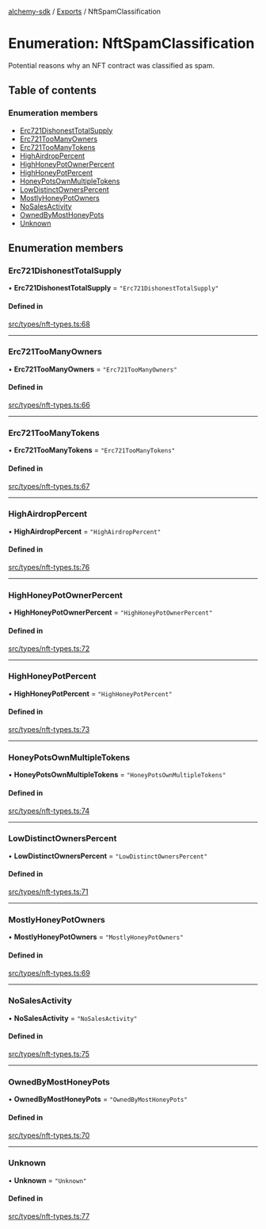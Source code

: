 [alchemy-sdk](../README.md) / [Exports](../modules.md) / NftSpamClassification

# Enumeration: NftSpamClassification

Potential reasons why an NFT contract was classified as spam.

## Table of contents

### Enumeration members

- [Erc721DishonestTotalSupply](NftSpamClassification.md#erc721dishonesttotalsupply)
- [Erc721TooManyOwners](NftSpamClassification.md#erc721toomanyowners)
- [Erc721TooManyTokens](NftSpamClassification.md#erc721toomanytokens)
- [HighAirdropPercent](NftSpamClassification.md#highairdroppercent)
- [HighHoneyPotOwnerPercent](NftSpamClassification.md#highhoneypotownerpercent)
- [HighHoneyPotPercent](NftSpamClassification.md#highhoneypotpercent)
- [HoneyPotsOwnMultipleTokens](NftSpamClassification.md#honeypotsownmultipletokens)
- [LowDistinctOwnersPercent](NftSpamClassification.md#lowdistinctownerspercent)
- [MostlyHoneyPotOwners](NftSpamClassification.md#mostlyhoneypotowners)
- [NoSalesActivity](NftSpamClassification.md#nosalesactivity)
- [OwnedByMostHoneyPots](NftSpamClassification.md#ownedbymosthoneypots)
- [Unknown](NftSpamClassification.md#unknown)

## Enumeration members

### Erc721DishonestTotalSupply

• **Erc721DishonestTotalSupply** = `"Erc721DishonestTotalSupply"`

#### Defined in

[src/types/nft-types.ts:68](https://github.com/alchemyplatform/alchemy-sdk-js/blob/70f9997/src/types/nft-types.ts#L68)

___

### Erc721TooManyOwners

• **Erc721TooManyOwners** = `"Erc721TooManyOwners"`

#### Defined in

[src/types/nft-types.ts:66](https://github.com/alchemyplatform/alchemy-sdk-js/blob/70f9997/src/types/nft-types.ts#L66)

___

### Erc721TooManyTokens

• **Erc721TooManyTokens** = `"Erc721TooManyTokens"`

#### Defined in

[src/types/nft-types.ts:67](https://github.com/alchemyplatform/alchemy-sdk-js/blob/70f9997/src/types/nft-types.ts#L67)

___

### HighAirdropPercent

• **HighAirdropPercent** = `"HighAirdropPercent"`

#### Defined in

[src/types/nft-types.ts:76](https://github.com/alchemyplatform/alchemy-sdk-js/blob/70f9997/src/types/nft-types.ts#L76)

___

### HighHoneyPotOwnerPercent

• **HighHoneyPotOwnerPercent** = `"HighHoneyPotOwnerPercent"`

#### Defined in

[src/types/nft-types.ts:72](https://github.com/alchemyplatform/alchemy-sdk-js/blob/70f9997/src/types/nft-types.ts#L72)

___

### HighHoneyPotPercent

• **HighHoneyPotPercent** = `"HighHoneyPotPercent"`

#### Defined in

[src/types/nft-types.ts:73](https://github.com/alchemyplatform/alchemy-sdk-js/blob/70f9997/src/types/nft-types.ts#L73)

___

### HoneyPotsOwnMultipleTokens

• **HoneyPotsOwnMultipleTokens** = `"HoneyPotsOwnMultipleTokens"`

#### Defined in

[src/types/nft-types.ts:74](https://github.com/alchemyplatform/alchemy-sdk-js/blob/70f9997/src/types/nft-types.ts#L74)

___

### LowDistinctOwnersPercent

• **LowDistinctOwnersPercent** = `"LowDistinctOwnersPercent"`

#### Defined in

[src/types/nft-types.ts:71](https://github.com/alchemyplatform/alchemy-sdk-js/blob/70f9997/src/types/nft-types.ts#L71)

___

### MostlyHoneyPotOwners

• **MostlyHoneyPotOwners** = `"MostlyHoneyPotOwners"`

#### Defined in

[src/types/nft-types.ts:69](https://github.com/alchemyplatform/alchemy-sdk-js/blob/70f9997/src/types/nft-types.ts#L69)

___

### NoSalesActivity

• **NoSalesActivity** = `"NoSalesActivity"`

#### Defined in

[src/types/nft-types.ts:75](https://github.com/alchemyplatform/alchemy-sdk-js/blob/70f9997/src/types/nft-types.ts#L75)

___

### OwnedByMostHoneyPots

• **OwnedByMostHoneyPots** = `"OwnedByMostHoneyPots"`

#### Defined in

[src/types/nft-types.ts:70](https://github.com/alchemyplatform/alchemy-sdk-js/blob/70f9997/src/types/nft-types.ts#L70)

___

### Unknown

• **Unknown** = `"Unknown"`

#### Defined in

[src/types/nft-types.ts:77](https://github.com/alchemyplatform/alchemy-sdk-js/blob/70f9997/src/types/nft-types.ts#L77)
